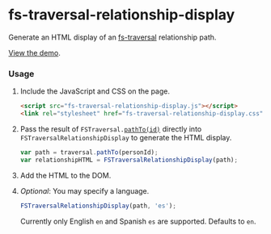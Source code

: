 # fs-traversal-relationship-display

Generate an HTML display of an [fs-traversal](https://github.com/genealogysystems/fs-traversal) relationship path.

[View the demo](http://genealogysystems.github.io/fs-traversal-relationship-display/).

### Usage

1. Include the JavaScript and CSS on the page.

    ```html
    <script src="fs-traversal-relationship-display.js"></script>
    <link rel="stylesheet" href="fs-traversal-relationship-display.css">
    ```

2. Pass the result of `FSTraversal.`[`pathTo(id)`](https://github.com/genealogysystems/fs-traversal#pathtoid) directly into `FSTraversalRelationshipDisplay` to generate the HTML display.

    ```javascript
    var path = traversal.pathTo(personId);
    var relationshipHTML = FSTraversalRelationshipDisplay(path);
    ```
3. Add the HTML to the DOM.

4. _Optional_: You may specify a language.

   ```js
   FSTraversalRelationshipDisplay(path, 'es');
   ```
   
   Currently only English `en` and Spanish `es` are supported. Defaults to `en`.